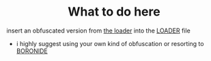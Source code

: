 <h1 align="center">What to do here </h1>

insert an obfuscated version from [the loader](https://github.com/Asrake-Science/os-whitelist-bot/blob/main/public/tutorial/synX/files/unobfuscated_loader.lua) into the [LOADER](https://github.com/Asrake-Science/os-whitelist-bot/blob/main/public/loader) file

- i highly suggest using your own kind of obfuscation or resorting to [BORONIDE](https://boronide.xyz)
